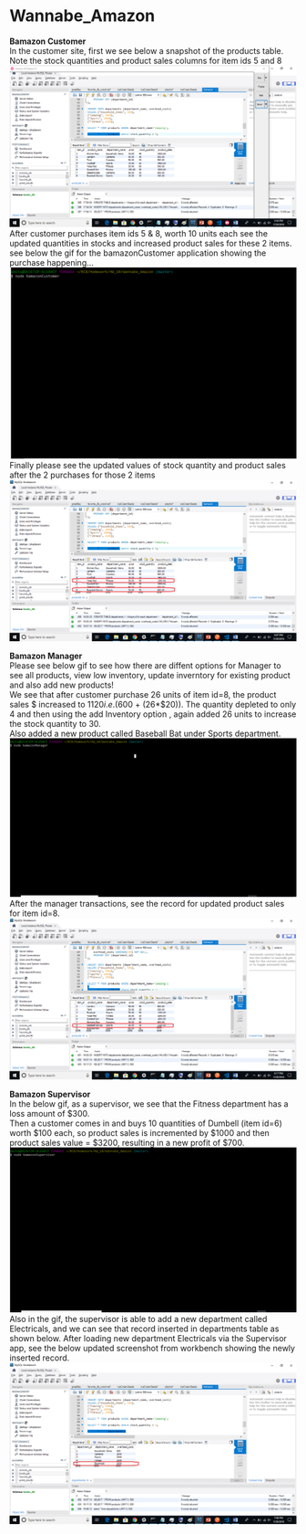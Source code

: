 # Wannabe_Amazon

<b>Bamazon Customer</b></br>
In the customer site, first we see below a snapshot of the products table. Note the stock quantities and product sales columns for item ids 5 and 8</br>
![](screenshots/products_original.png)
After customer purchases item ids 5 & 8, worth 10 units each see the updated quantities in stocks and increased product sales for these 2 items.</br>
see below the gif for the bamazonCustomer application showing the purchase happening...
![](gifs/bamazonCustomer.gif)
Finally please see the updated values of stock quantity and product sales after the 2 purchases for those 2 items</br>
![](screenshots/products_5_8_purchase.png)</br>

<b>Bamazon Manager</b></br>
Please see below gif to see how there are diffent options for Manager to see all products, view low inventory, update inverntory for existing product and also add new products!</br>
We see that after customer purchase 26 units of item id=8, the product sales $ increased to $1120 i.e. ($600 + (26*$20)). The quantity depleted to only 4 and then using the add Inventory option , again added 26 units to increase the stock quantity to 30.</br>
Also added a new product called Baseball Bat under Sports department.
![](gifs/bamazonManager.gif)</br>
After the manager transactions, see the record for updated product sales for item id=8.</br>
![](screenshots/products_manager.png)

<b>Bamazon Supervisor</b></br>
In the below gif, as a supervisor, we see that the Fitness department has a loss amount of $300. </br> 
Then a customer comes in and buys 10 quantities of Dumbell (item id=6) worth $100 each, so product sales is incremented by $1000 and then product sales value = $3200, resulting in a new profit of $700.
![](gifs/bamazonSupervisor.gif)
Also in the gif, the supervisor is able to add a new department called Electricals, and we can see that record inserted in departments table as shown below. After loading new department Electricals via the Supervisor app, see the below updated screenshot from workbench showing the newly inserted record.
![](screenshots/departments_updated.png)



